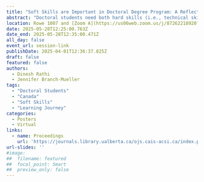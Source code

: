 ```yaml
---
title: "Soft Skills are Important in Doctoral Degree Program: A Reflection by Doctoral Students"
abstract: "Doctoral students need both hard skills (i.e., technical skills) and soft skills (i.e., social skills) to manage their learning journey and to succeed in their program of study. The paper presents findings from a qualitative study conducted with doctoral students enrolled in one of the Canadian U15 universities and studying in diverse doctoral degree programs. The study presents findings from the experiential reflection of doctoral students on the use of soft skills to succeed in their program of study. The participating students suggested a range of “non-academic” skills (i.e., soft skills) that were important in their learning journey such as communication, time management, conflict management, stress management, expectation management, work ethics, self- discipline and motivation, power navigation and others. This research aims to identify a wide range of soft skills that doctoral students need to move successfully in their program of study and contribute to the growing body of literature in the area of soft skills, particularly in the context of doctoral students and their programs."
location: Rowe 1007 and [Zoom A](https://us06web.zoom.us/j/87262218920?pwd=5ioya8nZ6CaAVAsMQuMeC8MpMrUzjG.1)
date: 2025-05-28T12:25:00.763Z
date_end: 2025-05-28T12:35:00.471Z
all_day: false
event_url: session-link
publishDate: 2025-04-01T12:36:37.825Z
draft: false
featured: false
authors:
  - Dinesh Rathi
  - Jennifer Branch-Mueller
tags:
  - "Doctoral Students"
  - "Canada"
  - "Soft Skills"
  - "Learning Journey"
categories:
  - Posters
  - Virtual
links:
  - name: Proceedings
    url: 'https://journals.library.ualberta.ca/ojs.cais-acsi.ca/index.php/cais-asci/article/view/1956'
url-slides: ''
#image:
##  filename: featured
##  focal_point: Smart
##  preview_only: false
---
```

